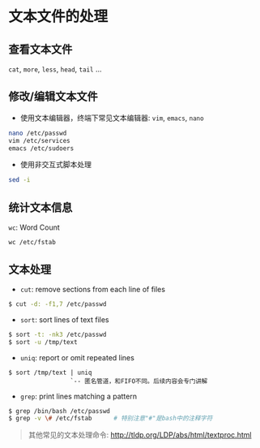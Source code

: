 # 文本文件的处理

## 查看文本文件

``cat``, ``more``, ``less``, ``head``, ``tail`` ...

## 修改/编辑文本文件

* 使用文本编辑器，终端下常见文本编辑器: ``vim``, ``emacs``, ``nano``

```bash
nano /etc/passwd
vim /etc/services
emacs /etc/sudoers
```

* 使用非交互式脚本处理

```bash
sed -i
```

## 统计文本信息

``wc``: Word Count

    wc /etc/fstab

## 文本处理

* ``cut``: remove sections from each line of files

```bash
$ cut -d: -f1,7 /etc/passwd
```

* ``sort``: sort lines of text files

```bash
$ sort -t: -nk3 /etc/passwd
$ sort -u /tmp/text
```

* ``uniq``: report or omit repeated lines

```
$ sort /tmp/text | uniq
                 `-- 匿名管道，和FIFO不同。后续内容会专门讲解
```

* ``grep``: print lines matching a pattern

```bash
$ grep /bin/bash /etc/passwd
$ grep -v \# /etc/fstab      # 特别注意"#"是bash中的注释字符
```

> 其他常见的文本处理命令: http://tldp.org/LDP/abs/html/textproc.html
